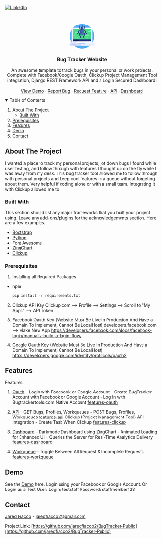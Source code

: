 
<!-- PROJECT SHIELDS -->
[![LinkedIn][linkedin-shield]][linkedin-url]



<!-- PROJECT LOGO -->
<br />
<p align="center">
  <a href="https://github.com/jaredfiacco2/BugTracker-Public">
    <img src="images/bug.png" alt="Logo" width="80" height="80">
  </a>

  <h3 align="center">Bug Tracker Website</h3>

  <p align="center">
    An awesome template to track bugs in your personal or work projects. Complete with Facebook/Google Oauth, Clickup Project Management Tool integration, Django REST Framework API and a Login Secured Dashboard!
    <br />
    <br />
    <a href="https://www.bugtrackertools.com/">View Demo</a>
    ·
    <a href="https://www.bugtrackertools.com/bug/create/">Report Bug</a>
    ·
    <a href="https://www.bugtrackertools.com/bug/create/">Request Feature</a>
    ·
    <a href="https://www.bugtrackertools.com/api/">API</a>
    ·
    <a href="https://www.bugtrackertools.com/bug/dashboard">Dashboard</a>
  </p>
</p>



<!-- TABLE OF CONTENTS -->
<details open="open">
  <summary>Table of Contents</summary>
  <ol>
    <li>
      <a href="#about-the-project">About The Project</a>
      <ul>
        <li><a href="#built-with">Built With</a></li>
      </ul>
    </li>
    <li><a href="#prerequisites">Prerequisites</a></li>
    <li><a href="#features">Features</a></li>
    <li><a href="#demo">Demo</a></li>
    <li><a href="#contact">Contact</a></li>
  </ol>
</details>



<!-- ABOUT THE PROJECT -->
## About The Project

I wanted a place to track my personal projects, jot down bugs I found while user testing, and follow through with features I thought up on the fly while I was away from my desk. This bug tracker tool allowed me to follow through with personal projects and keep cool features in  a queue without forgeting about them. Very helpful if coding alone or with a small team. Integrating it with Clickup allowed me to  

### Built With

This section should list any major frameworks that you built your project using. Leave any add-ons/plugins for the acknowledgements section. Here are a few examples.
* [Bootstrap](https://getbootstrap.com)
* [Python](https://jquery.com)
* [Font Awesome](https://fontawesome.com)
* [ZingChart](https://zingchart.com)
* [Clickup](https://clickup.com)

### Prerequisites

1. Installing all Required Packages
* npm
  ```sh
  pip install -r requirements.txt
  ```

2. Clickup API Key
    Clickup.com --> Profile --> Settings --> Scroll to "My Apps" --> API Token

3. Facebook Oauth Key (Website Must Be Live In Production And Have a Domain To Implement, Cannot Be LocalHost)
    developers.facebook.com --> Make New App
    https://developers.facebook.com/docs/facebook-login/manually-build-a-login-flow/

4. Google Oauth Key (Website Must Be Live In Production And Have a Domain To Implement, Cannot Be LocalHost)
    https://developers.google.com/identity/protocols/oauth2 


<!-- FEATURES -->
## Features

Features:
1.  [Oauth](https://www.bugtrackertools.com/login/)
        - Login with Facebook or Google Account
        - Create BugTracker Account with Facebook or Google Account
        - Log In with Bugtrackertools.com Native Account
        [features-oauth]
        
2. [API](https://www.bugtrackertools.com/api/)
        - GET Bugs, Profiles, Workqueues
        - POST Bugs, Profiles, Workqueues
        [features-api]
    Clickup (Project Management Tool) API Integration 
        - Create Task When Clickup
        [features-clickup]

3. [Dashboard](https://www.bugtrackertools.com/bug/dashboard)
        - Darkmode Dashboard using ZingChart
        - Animated Loading for Enhanced UI
        - Queries the Server for Real-Time Analytics Delivery
        [features-dashboard]
    
4. [Workqueue](https://www.bugtrackertools.com/bug/)
        - Toggle Between All Request & Incomplete Requests
        [features-workqueue]



<!-- Demo -->
## Demo

See the [Demo](https://www.bugtrackertools.com/) here.
Login using your Facebook or Google Account.
Or Login as a Test User:
    Login: teststaff
    Password: staffmember123




<!-- CONTACT -->
## Contact

[Jared Fiacco](https://www.linkedin.com/in/jaredfiacco/) - jaredfiacco2@gmail.com

Project Link: [https://github.com/jaredfiacco2/BugTracker-Public](https://github.com/jaredfiacco2/BugTracker-Public)






<!-- MARKDOWN LINKS & IMAGES -->
<!-- https://www.markdownguide.org/basic-syntax/#reference-style-links -->
[linkedin-shield]: https://img.shields.io/badge/-LinkedIn-black.svg?style=for-the-badge&logo=linkedin&colorB=555
[linkedin-url]: https://www.linkedin.com/in/jaredfiacco/
[features-oauth]: images/BugTrackerTools_Oauth.gif
[features-api]: images/BugTrackerTools_API.gif
[features-clickup]: images/BugTrackerTools_V05.gif
[features-dashboard]: images/BugTrackerTools_Dashboard_V01.gif
[features-workqueue]: images/BugTrackerTools_Workqueue.gif